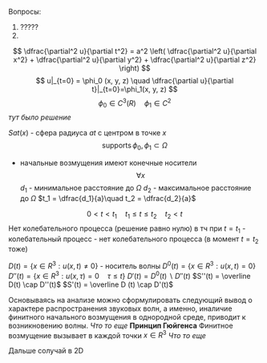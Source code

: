 Вопросы:
1. ?????
2. 

$$
\dfrac{\partial^2 u}{\partial t^2} = a^2 \left( \dfrac{\partial^2 u}{\partial x^2} + \dfrac{\partial^2 u}{\partial y^2} + \dfrac{\partial^2 u}{\partial z^2} \right)
$$
$$
u|_{t=0} = \phi_0 (x, y, z) \quad \dfrac{\partial u}{\partial t}|_{t=0}=\phi_1(x, y, z)
$$
$$
\phi_0 \in C^3(R) \quad \phi_1 \in  C^2
$$
*тут было решение*

$Sat(x)$ - сфера радиуса $at$ с центром в точке $x$
$$
\operatorname{supports} \phi_0, \phi_1 \subset \Omega
$$
- начальные возмущения имеют конечные носители
$$
\forall x
$$
$d_1$ - минимальное расстояние до $\Omega$
$d_2$ - максимальное расстояние до $\Omega$
$t_1 = \dfrac{d_1}{a}\quad t_2 = \dfrac{d_2}{a}$

$$
0 < t < t_1 \quad t_1 \le t \le t_2 \quad t_2 < t
$$
Нет колебательного процесса (решение равно нулю) в тч при $t=t_1$ - колебательный процесс - нет колебательного процесса (в момент $t=t_2$ тоже)

$D(t) = \{ x \in R^3: u(x, t)\neq 0 \}$ - носитель волны
$D^0(t) = \{ x\in R^3: u(x, t) = 0 \}$
$D''(t) = \{ x\in R^3: u(x, \tau)=0\quad \tau \le t \}$
$D'(t) = D^0(t) \backslash D''(t)$
$S''(t) = \overline D(t) \cap D''(t)$
$S'(t) = \overline D (t) \cap D'(t)$

Основываясь на анализе можно сформулировать следующий вывод о характере распространения звуковых волн, а именно, иналичие финитного начального возмущения в однородной среде, приводит к возникновению волны. *Что то еще*
**Принцип Гюйгенса**
Финитное возмущение вызывает в каждой точки $x\in R^3$ *Что то еще*

Дальше солучай в 2D





 